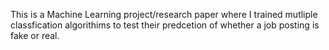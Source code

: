 This is a Machine Learning project/research paper where I trained mutliple classfication algorithims to test their predcetion of whether a job posting is fake or real.
